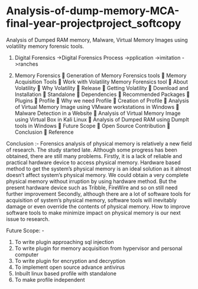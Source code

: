 # Analysis-of-dump-memory-MCA-final-year-projectproject_softcopy
Analysis of Dumped RAM memory, Malware, Virtual Memory Images using volatility memory forensic tools.
1. Digital Forensics
    ->Digital Forensics Process
    ->pplication
    ->imitation
     ->ranches

2. Memory Forensics
 Generation of Memory Forensics tools
 Memory Acquisition Tools
 Work with Volatility Memory Forensics tool
 About Volatility
 Why Volatility
 Release
 Getting Volatility
 Download and Installation
 Standalone
 Dependencies
 Recommended Packages
 Plugins
 Profile
 Why we need Profile
 Creation of Profile
 Analysis of Virtual Memory Image using VMware workstations in Windows
 Malware Detection in a Website
 Analysis of Virtual Memory Image using Virtual Box in Kali Linux
 Analysis of Dumped RAM using DumpIt tools in Windows
 Future Scope
 Open Source Contribution
 Conclusion
 Reference

Conclusion :-
Forensics analysis of physical memory is relatively a new field of research. The study started late. Although some progress has been obtained, there are still many problems. Firstly, it is a lack of reliable and practical hardware device to access physical memory. Hardware based method to get the system’s physical memory is an ideal solution as it almost doesn’t affect system’s physical memory. We could obtain a very complete physical memory without irruption by using hardware method. But the present hardware device such as Tribble, FireWire and so on still need further improvement Secondly, although there are a lot of software tools for acquisition of system’s physical memory, software tools will inevitably damage or even override the contents of physical memory. How to improve software tools to make minimize impact on physical memory is our next issue to research.

Future Scope: -
1. To write plugin approaching sql injection
2. To write plugin for memory acquisition from hypervisor and personal computer
3. To write plugin for encryption and decryption
4. To implement open source advance antivirus
5. Inbuilt linux based profile with standalone
6. To make profile independent

